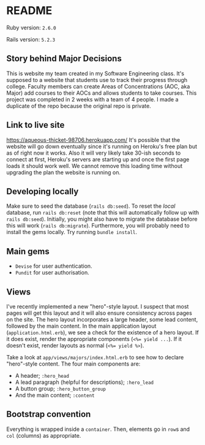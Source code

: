 # README

Ruby version: `2.6.0`

Rails version: `5.2.3`

## Story behind Major Decisions
This is website my team created in my Software Engineering class. It's supposed to a website that students use to track their progress through college. Faculty members can create Areas of Concentrations (AOC, aka Major) add courses to their AOCs and allows students to take courses. This project was completed in 2 weeks with a team of 4 people. I made a duplicate of the repo because the original repo is private. 

## Link to live site
https://aqueous-thicket-98706.herokuapp.com/
It's possible that the website will go down eventually since it's running on Heroku's free plan but as of right now it works. Also it will very likely take 30-ish seconds to connect at first, Heroku's servers are starting up and once the first page loads it should work well. We cannot remove this loading time without upgrading the plan the website is running on.


## Developing locally
Make sure to seed the database (`rails db:seed`). To reset the _local_ database, run `rails db:reset` (note that this will automatically follow up with `rails db:seed`).
Initially, you might also have to migrate the database before this will work (`rails db:migrate`).
Furthermore, you will probably need to install the gems locally. Try running `bundle install`.

## Main gems
- `Devise` for user authentication.
- `Pundit` for user authorisation.

## Views
I've recently implemented a new "hero"-style layout. I suspect that most pages will get this layout and it will also ensure consistency across pages on the site. The hero layout incorporates a large header, some lead content, followed by the main content.
In the main application layout (`application.html.erb`), we see a check for the existence of a hero layout. If it does exist, render the appropriate components (`<%= yield ...`).
If it doesn't exist, render layouts as normal (`<%= yield %>`).

Take a look at `app/views/majors/index.html.erb` to see how to declare "hero"-style content. The four main components are:
- A header; `:hero_head`
- A lead paragraph (helpful for descriptions); `:hero_lead`
- A button group; `:hero_button_group`
- And the main content; `:content`

## Bootstrap convention
Everything is wrapped inside a `container`. Then, elements go in `row`s and `col` (columns) as appropriate.
